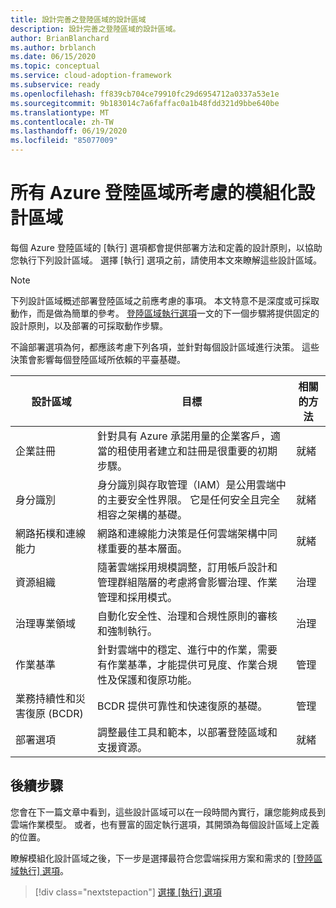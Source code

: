 ```yaml
---
title: 設計完善之登陸區域的設計區域
description: 設計完善之登陸區域的設計區域。
author: BrianBlanchard
ms.author: brblanch
ms.date: 06/15/2020
ms.topic: conceptual
ms.service: cloud-adoption-framework
ms.subservice: ready
ms.openlocfilehash: ff839cb704ce79910fc29d6954712a0337a53e1e
ms.sourcegitcommit: 9b183014c7a6faffac0a1b48fdd321d9bbe640be
ms.translationtype: MT
ms.contentlocale: zh-TW
ms.lasthandoff: 06/19/2020
ms.locfileid: "85077009"
---
```

# <a name="modular-design-areas-considered-by-all-azure-landing-zones"></a>所有 Azure 登陸區域所考慮的模組化設計區域

每個 Azure 登陸區域的 [執行] 選項都會提供部署方法和定義的設計原則，以協助您執行下列設計區域。 選擇 [執行] 選項之前，請使用本文來瞭解這些設計區域。

> [!NOTE]
> 下列設計區域概述部署登陸區域之前應考慮的事項。 本文特意不是深度或可採取動作，而是做為簡單的參考。 [登陸區域執行選項](./implementation-options.md)一文的下一個步驟將提供固定的設計原則，以及部署的可採取動作步驟。  

不論部署選項為何，都應該考慮下列各項，並針對每個設計區域進行決策。 這些決策會影響每個登陸區域所依賴的平臺基礎。

| 設計區域  | 目標  | 相關的方法 |
|---|---|---|
| 企業註冊 | 針對具有 Azure 承諾用量的企業客戶，適當的租使用者建立和註冊是很重要的初期步驟。 | 就緒 |
| 身分識別 | 身分識別與存取管理（IAM）是公用雲端中的主要安全性界限。 它是任何安全且完全相容之架構的基礎。 | 就緒 |
| 網路拓樸和連線能力 | 網路和連線能力決策是任何雲端架構中同樣重要的基本層面。 | 就緒 |
| 資源組織 | 隨著雲端採用規模調整，訂用帳戶設計和管理群組階層的考慮將會影響治理、作業管理和採用模式。 | 治理 |
| 治理專業領域 | 自動化安全性、治理和合規性原則的審核和強制執行。 | 治理 |
| 作業基準 | 針對雲端中的穩定、進行中的作業，需要有作業基準，才能提供可見度、作業合規性及保護和復原功能。 | 管理 |
| 業務持續性和災害復原 (BCDR) | BCDR 提供可靠性和快速復原的基礎。 | 管理 |
| 部署選項 | 調整最佳工具和範本，以部署登陸區域和支援資源。 | 就緒 |

## <a name="next-steps"></a>後續步驟

您會在下一篇文章中看到，這些設計區域可以在一段時間內實行，讓您能夠成長到雲端作業模型。 或者，也有豐富的固定執行選項，其開頭為每個設計區域上定義的位置。

瞭解模組化設計區域之後，下一步是選擇最符合您雲端採用方案和需求的 [[登陸區域執行] 選項](./implementation-options.md)。

> [!div class="nextstepaction"]
> [選擇 [執行] 選項](./implementation-options.md)
